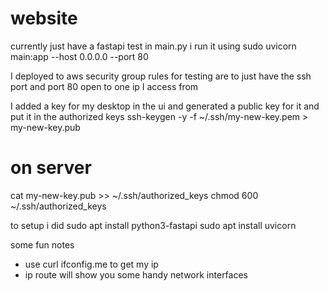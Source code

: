 # website
currently just have a fastapi test in main.py
i run it using sudo uvicorn main:app --host 0.0.0.0 --port 80

I deployed to aws
security group rules for testing are to just have the ssh port and port 80 open to one ip I access from

I added a key for my desktop in the ui and generated a public key for it and put it in the authorized keys
ssh-keygen -y -f ~/.ssh/my-new-key.pem > my-new-key.pub
# on server
cat my-new-key.pub >> ~/.ssh/authorized_keys
chmod 600 ~/.ssh/authorized_keys

to setup i did
sudo apt install python3-fastapi
sudo apt install uvicorn

some fun notes
- use curl ifconfig.me to get my ip
- ip route will show you some handy network interfaces 